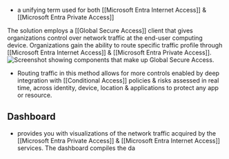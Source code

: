 - a unifying term used for both [[Microsoft Entra Internet Access]] & [[Microsoft Entra Private Access]]

The solution employs a [[Global Secure Access]] client that gives organizations control over network traffic at the end-user computing device. Organizations gain the ability to route specific traffic profile through [[Microsoft Entra Internet Access]] & [[Microsoft Entra Private Access]]. 
![Screenshot showing components that make up Global Secure Access.](https://learn.microsoft.com/en-us/training/wwl-sci/explore-access-management-capabilities/media/global-secure-access-v3.png)
- Routing traffic in this method allows for more controls enabled by deep integration with [[Conditional Access]] policies & risks assessed in real time, across identity, device, location & applications to protect any app or resource.
## Dashboard
- provides you with visualizations of the network traffic acquired by the [[Microsoft Entra Private Access]] & [[Microsoft Entra Internet Access]] services. The dashboard compiles the da
